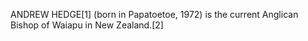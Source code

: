 ANDREW HEDGE[1] (born in Papatoetoe, 1972) is the current Anglican Bishop of Waiapu in New Zealand.[2]
